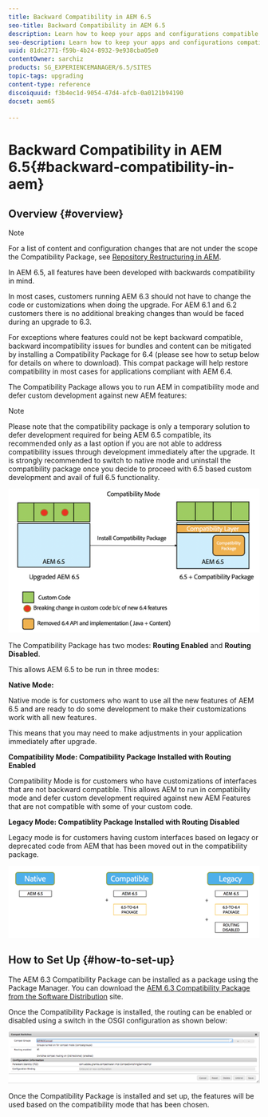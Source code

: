 ```yaml
---
title: Backward Compatibility in AEM 6.5
seo-title: Backward Compatibility in AEM 6.5
description: Learn how to keep your apps and configurations compatible with AEM 6.5
seo-description: Learn how to keep your apps and configurations compatible with AEM 6.5
uuid: 81dc2771-f59b-4b24-8932-9e938cba05e0
contentOwner: sarchiz
products: SG_EXPERIENCEMANAGER/6.5/SITES
topic-tags: upgrading
content-type: reference
discoiquuid: f3b4ec1d-9054-47d4-afcb-0a0121b94190
docset: aem65

---
```


# Backward Compatibility in AEM 6.5{#backward-compatibility-in-aem}

## Overview {#overview}

>[!NOTE]
>
>For a list of content and configuration changes that are not under the scope the Compatibility Package, see [Repository Restructuring in AEM](/help/sites-deploying/repository-restructuring.md).

In AEM 6.5, all features have been developed with backwards compatibility in mind.

In most cases, customers running AEM 6.3 should not have to change the code or customizations when doing the upgrade. For AEM 6.1 and 6.2 customers there is no additional breaking changes than would be faced during an upgrade to 6.3.

For exceptions where features could not be kept backward compatible, backward incompatibility issues for bundles and content can be mitigated by installing a Compatibility Package for 6.4 (please see how to setup below for details on where to download). This compat package will help restore compatibility in most cases for applications compliant with AEM 6.4.

The Compatibility Package allows you to run AEM in compatibility mode and defer custom development against new AEM features:

>[!NOTE]
>
>Please note that the compatibility package is only a temporary solution to defer development required for being AEM 6.5 compatible, its recommended only as a last option if you are not able to address compatibility issues through development immediately after the upgrade. It is strongly recommended to switch to native mode and uninstall the compatibility package once you decide to proceed with 6.5 based custom development and avail of full 6.5 functionality.

![sase](assets/sase.png)

The Compatibility Package has two modes: **Routing Enabled** and **Routing Disabled**.

This allows AEM 6.5 to be run in three modes:

**Native Mode:**

Native mode is for customers who want to use all the new features of AEM 6.5 and are ready to do some development to make their customizations work with all new features.

This means that you may need to make adjustments in your application immediately after upgrade.

**Compatibility Mode: Compatibility Package Installed with Routing Enabled**

Compatibility Mode is for customers who have customizations of interfaces that are not backward compatible. This allows AEM to run in compatibility mode and defer custom development required against new AEM Features that are not compatible with some of your custom code.

**Legacy Mode: Compatiblity Package Installed with Routing Disabled**

Legacy mode is for customers having custom interfaces based on legacy or deprecated code from AEM that has been moved out in the compatibility package.

![sapte](assets/sapte.png)

## How to Set Up {#how-to-set-up}

The AEM 6.3 Compatibility Package can be installed as a package using the Package Manager. You can download the [AEM 6.3 Compatibility Package from the Software Distribution](https://experience.adobe.com/#/downloads/content/software-distribution/en/aem.html?package=/content/software-distribution/en/details.html/content/dam/aem/public/adobe/packages/cq640/compatpack/aem-compat-cq64-to-cq63) site.

Once the Compatibility Package is installed, the routing can be enabled or disabled using a switch in the OSGI configuration as shown below:

![screen_shot_2017-11-27at122421pm](assets/screen_shot_2017-11-27at122421pm.png)

Once the Compatibility Package is installed and set up, the features will be used based on the compatibility mode that has been chosen.
